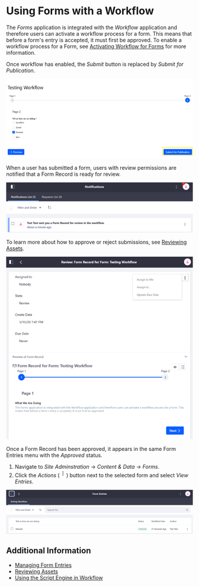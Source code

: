 # Using Forms with a Workflow

The _Forms_ application is integrated with the _Workflow_ application and therefore users can activate a workflow process for a form. This means that before a form's entry is accepted, it must first be approved. To enable a workflow process for a Form, see [Activating Workflow for Forms](../../../workflow/user-guide/activating-workflow.md#forms) for more information.

Once workflow has enabled, the _Submit_ button is replaced by _Submit for Publication_.

![Submit for Publication is used.](./using-forms-with-a-workflow/images/02.png)

When a user has submitted a form, users with review permissions are notified that a Form Record is ready for review.

![Reviewers are notified.](./using-forms-with-a-workflow/images/03.png)

To learn more about how to approve or reject submissions, see [Reviewing Assets](../../../workflow/user-guide/reviewing-assets.md).

![Reviewers have the option to approve or reject the entry.](./using-forms-with-a-workflow/images/04.png)

Once a Form Record has been approved, it appears in the same Form Entries menu with the _Approved_ status.

1. Navigate to _Site Adminstration_ &rarr; _Content & Data_ &rarr; _Forms_.
1. Click the _Actions_ (![Actions](../../../../images/icon-actions.png)) button next to the selected form and select _View Entries_.

![The Form Record has been approved](./using-forms-with-a-workflow/images/05.png)

## Additional Information

-   [Managing Form Entries](../managing-form-entries.md)
-   [Reviewing Assets](../../../workflow/user-guide/reviewing-assets.md)
-   [Using the Script Engine in Workflow](../../../workflow/developer-guide/using-the-script-engine-in-workflow.md)

